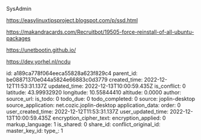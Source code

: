 SysAdmin

https://easylinuxtipsproject.blogspot.com/p/ssd.html

https://makandracards.com/Recruitbot/19505-force-reinstall-of-all-ubuntu-packages

https://unetbootin.github.io/

https://dev.yorhel.nl/ncdu

id: a189ca778f064eeca55828a623f829c4
parent_id: be08871370e044a5824e66883c0d3779
created_time: 2022-12-12T11:53:31.137Z
updated_time: 2022-12-13T10:00:59.435Z
is_conflict: 0
latitude: 43.99932920
longitude: 10.55844410
altitude: 0.0000
author: 
source_url: 
is_todo: 0
todo_due: 0
todo_completed: 0
source: joplin-desktop
source_application: net.cozic.joplin-desktop
application_data: 
order: 0
user_created_time: 2022-12-12T11:53:31.137Z
user_updated_time: 2022-12-13T10:00:59.435Z
encryption_cipher_text: 
encryption_applied: 0
markup_language: 1
is_shared: 0
share_id: 
conflict_original_id: 
master_key_id: 
type_: 1
